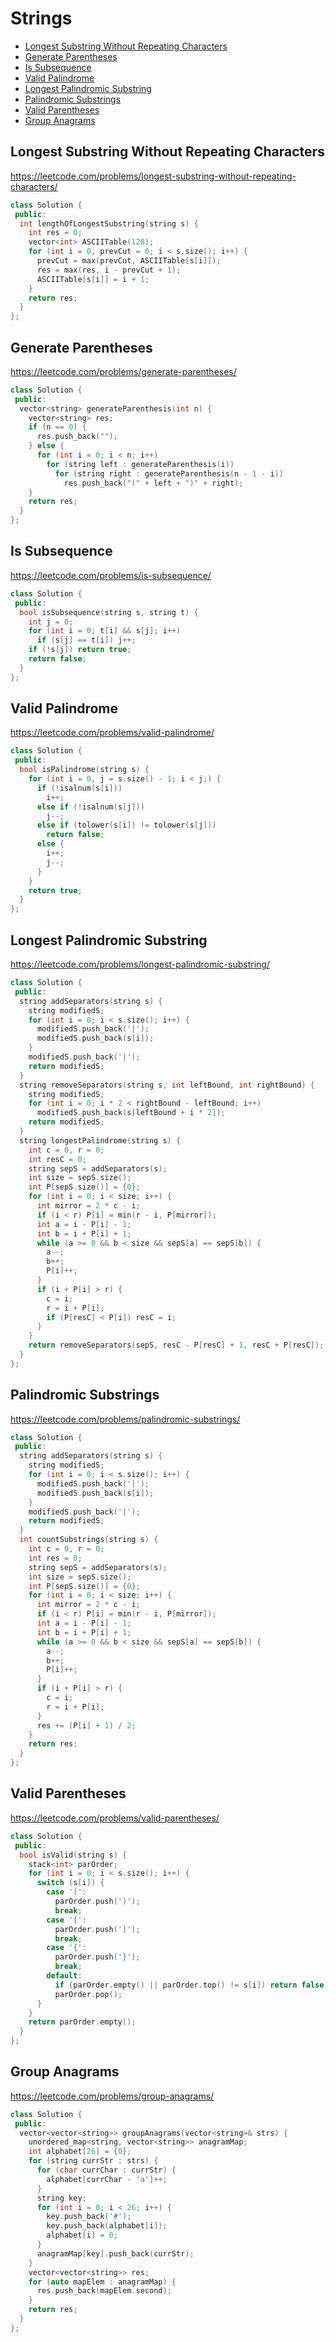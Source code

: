 # Strings

+ [Longest Substring Without Repeating Characters](#longest-substring-without-repeating-characters)
+ [Generate Parentheses](#generate-parentheses)
+ [Is Subsequence](#is-subsequence)
+ [Valid Palindrome](#valid-palindrome)
+ [Longest Palindromic Substring](#longest-palindromic-substring)
+ [Palindromic Substrings](#palindromic-substrings)
+ [Valid Parentheses](#valid-parentheses)
+ [Group Anagrams](#group-anagrams)

## Longest Substring Without Repeating Characters

https://leetcode.com/problems/longest-substring-without-repeating-characters/

```C++
class Solution {
 public:
  int lengthOfLongestSubstring(string s) {
    int res = 0;
    vector<int> ASCIITable(128);
    for (int i = 0, prevCut = 0; i < s.size(); i++) {
      prevCut = max(prevCut, ASCIITable[s[i]]);
      res = max(res, i - prevCut + 1);
      ASCIITable[s[i]] = i + 1;
    }
    return res;
  }
};
```

## Generate Parentheses

https://leetcode.com/problems/generate-parentheses/

```C++
class Solution {
 public:
  vector<string> generateParenthesis(int n) {
    vector<string> res;
    if (n == 0) {
      res.push_back("");
    } else {
      for (int i = 0; i < n; i++)
        for (string left : generateParenthesis(i))
          for (string right : generateParenthesis(n - 1 - i))
            res.push_back("(" + left + ")" + right);
    }
    return res;
  }
};
```

## Is Subsequence

https://leetcode.com/problems/is-subsequence/

```C++
class Solution {
 public:
  bool isSubsequence(string s, string t) {
    int j = 0;
    for (int i = 0; t[i] && s[j]; i++)
      if (s[j] == t[i]) j++;
    if (!s[j]) return true;
    return false;
  }
};
```

## Valid Palindrome

https://leetcode.com/problems/valid-palindrome/

```C++
class Solution {
 public:
  bool isPalindrome(string s) {
    for (int i = 0, j = s.size() - 1; i < j;) {
      if (!isalnum(s[i]))
        i++;
      else if (!isalnum(s[j]))
        j--;
      else if (tolower(s[i]) != tolower(s[j]))
        return false;
      else {
        i++;
        j--;
      }
    }
    return true;
  }
};
```

## Longest Palindromic Substring

https://leetcode.com/problems/longest-palindromic-substring/

```C++
class Solution {
 public:
  string addSeparators(string s) {
    string modifiedS;
    for (int i = 0; i < s.size(); i++) {
      modifiedS.push_back('|');
      modifiedS.push_back(s[i]);
    }
    modifiedS.push_back('|');
    return modifiedS;
  }
  string removeSeparators(string s, int leftBound, int rightBound) {
    string modifiedS;
    for (int i = 0; i * 2 < rightBound - leftBound; i++)
      modifiedS.push_back(s[leftBound + i * 2]);
    return modifiedS;
  }
  string longestPalindrome(string s) {
    int c = 0, r = 0;
    int resC = 0;
    string sepS = addSeparators(s);
    int size = sepS.size();
    int P[sepS.size()] = {0};
    for (int i = 0; i < size; i++) {
      int mirror = 2 * c - i;
      if (i < r) P[i] = min(r - i, P[mirror]);
      int a = i - P[i] - 1;
      int b = i + P[i] + 1;
      while (a >= 0 && b < size && sepS[a] == sepS[b]) {
        a--;
        b++;
        P[i]++;
      }
      if (i + P[i] > r) {
        c = i;
        r = i + P[i];
        if (P[resC] < P[i]) resC = i;
      }
    }
    return removeSeparators(sepS, resC - P[resC] + 1, resC + P[resC]);
  }
};
```

## Palindromic Substrings

https://leetcode.com/problems/palindromic-substrings/

```C++
class Solution {
 public:
  string addSeparators(string s) {
    string modifiedS;
    for (int i = 0; i < s.size(); i++) {
      modifiedS.push_back('|');
      modifiedS.push_back(s[i]);
    }
    modifiedS.push_back('|');
    return modifiedS;
  }
  int countSubstrings(string s) {
    int c = 0, r = 0;
    int res = 0;
    string sepS = addSeparators(s);
    int size = sepS.size();
    int P[sepS.size()] = {0};
    for (int i = 0; i < size; i++) {
      int mirror = 2 * c - i;
      if (i < r) P[i] = min(r - i, P[mirror]);
      int a = i - P[i] - 1;
      int b = i + P[i] + 1;
      while (a >= 0 && b < size && sepS[a] == sepS[b]) {
        a--;
        b++;
        P[i]++;
      }
      if (i + P[i] > r) {
        c = i;
        r = i + P[i];
      }
      res += (P[i] + 1) / 2;
    }
    return res;
  }
};
```


## Valid Parentheses

https://leetcode.com/problems/valid-parentheses/

```C++
class Solution {
 public:
  bool isValid(string s) {
    stack<int> parOrder;
    for (int i = 0; i < s.size(); i++) {
      switch (s[i]) {
        case '(':
          parOrder.push(')');
          break;
        case '[':
          parOrder.push(']');
          break;
        case '{':
          parOrder.push('}');
          break;
        default:
          if (parOrder.empty() || parOrder.top() != s[i]) return false;
          parOrder.pop();
      }
    }
    return parOrder.empty();
  }
};
```

## Group Anagrams

https://leetcode.com/problems/group-anagrams/

```C++
class Solution {
 public:
  vector<vector<string>> groupAnagrams(vector<string>& strs) {
    unordered_map<string, vector<string>> anagramMap;
    int alphabet[26] = {0};
    for (string currStr : strs) {
      for (char currChar : currStr) {
        alphabet[currChar - 'a']++;
      }
      string key;
      for (int i = 0; i < 26; i++) {
        key.push_back('#');
        key.push_back(alphabet[i]);
        alphabet[i] = 0;
      }
      anagramMap[key].push_back(currStr);
    }
    vector<vector<string>> res;
    for (auto mapElem : anagramMap) {
      res.push_back(mapElem.second);
    }
    return res;
  }
};
  ```
